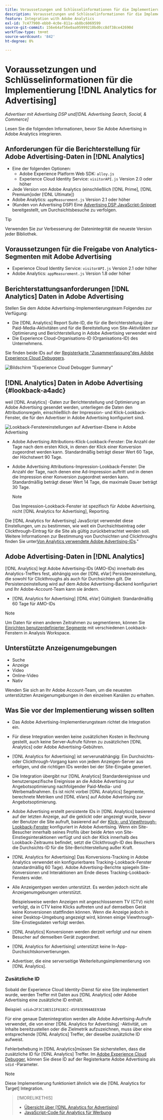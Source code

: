 ```yaml
---
title: Voraussetzungen und Schlüsselinformationen für die Implementierung [!DNL Analytics for Advertising]
description: Voraussetzungen und Schlüsselinformationen für die Implementierung [!DNL Analytics for Advertising]
feature: Integration with Adobe Analytics
exl-id: 7c477900-ebb0-4c0e-811a-ab8bc6069599
source-git-commit: 156e64af56e0aa95999210bd0cc8df38ce42690d
workflow-type: tm+mt
source-wordcount: '842'
ht-degree: 0%

---
```


# Voraussetzungen und Schlüsselinformationen für die Implementierung [!DNL Analytics for Advertising]

*Advertiser mit Advertising DSP und[!DNL Advertising Search, Social, & Commerce]*

Lesen Sie die folgenden Informationen, bevor Sie Adobe Advertising in Adobe Analytics integrieren.

## Anforderungen für die Berichterstellung für Adobe Advertising-Daten in [!DNL Analytics]

* Eine der folgenden Optionen:
   * Adobe Experience Platform Web SDK: `alloy.js`
   * Experience Cloud Identity Service: `visitorAPI.js` Version 2.0 oder höher
* Jede Version von Adobe Analytics (einschließlich [!DNL Prime], [!DNL Premium]oder [!DNL Ultimate])
* Adobe Analytics: `appMeasurement.js` Version 2.1 oder höher
* (Kunden von Advertising DSP) Eine [Advertising DSP JavaScript-Snippet](javascript.md) bereitgestellt, um Durchsichtsbesuche zu verfolgen.

>[!TIP]
>
>Verwenden Sie zur Verbesserung der Datenintegrität die neueste Version jeder Bibliothek.

## Voraussetzungen für die Freigabe von Analytics-Segmenten mit Adobe Advertising

* Experience Cloud Identity Service: `visitorAPI.js` Version 2.1 oder höher
* Adobe Analytics: `appMeasurement.js` Version 1.8 oder höher

## Berichterstattungsanforderungen [!DNL Analytics] Daten in Adobe Advertising

Stellen Sie dem Adobe Advertising-Implementierungsteam Folgendes zur Verfügung:

* Die [!DNL Analytics] Report Suite-ID, die für die Berichterstellung über Paid-Media-Aktivitäten und für die Bereitstellung von Site-Aktivitäten zur Optimierung und Berichterstellung in Adobe Advertising verwendet wird
* Die Experience Cloud-Organisations-ID (Organisations-ID) des Unternehmens.

Sie finden beide IDs auf der [Registerkarte &quot;Zusammenfassung&quot;des Adobe Experience Cloud Debuggers](https://experienceleague.adobe.com/docs/debugger/using-v2/summary.html).

![Bildschirm &quot;Experience Cloud Debugger Summary&quot;](/help/integrations/assets/a4adc-debugger-summary.png)

## [!DNL Analytics] Daten in Adobe Advertising {#lookback-a4adc}

weil [!DNL Analytics] -Daten zur Berichterstellung und Optimierung an Adobe Advertising gesendet werden, unterliegen die Daten den Attributionsregeln, einschließlich der Impression- und Klick-Lookback-Fenster, die für den Advertiser in Adobe Advertising konfiguriert sind.

![Lookback-Fenstereinstellungen auf Advertiser-Ebene in Adobe Advertising](/help/integrations/assets/a4adc-lookbacks.png)

* Adobe Advertising Attributions-Klick-Lookback-Fenster: Die Anzahl der Tage nach dem ersten Klick, in denen der Klick einer Konversion zugeordnet werden kann. Standardmäßig beträgt dieser Wert 60 Tage, der Höchstwert 90 Tage.
* Adobe Advertising Attributions-Impression-Lookback-Fenster: Die Anzahl der Tage, nach denen eine Ad-Impression auftritt und in denen die Impression einer Konversion zugeordnet werden kann. Standardmäßig beträgt dieser Wert 14 Tage, die maximale Dauer beträgt 30 Tage.

  >[!NOTE]
  >
  > Das Impression-Lookback-Fenster ist spezifisch für Adobe Advertising, nicht [!DNL Analytics for Advertising], Reporting.

Die [!DNL Analytics for Advertising] JavaScript verwendet diese Einstellungen, um zu bestimmen, wie weit ein Durchsichtseintrag oder Clickthrough-Eintrag für die Site als gültig zurückbetrachtet werden soll. Weitere Informationen zur Bestimmung von Durchsichten und Clickthroughs finden Sie unter[Von Analytics verwendete Adobe Advertising-IDs](ids.md).&quot;

## Adobe Advertising-Daten in [!DNL Analytics]

[!DNL Analytics] legt Adobe Advertising-IDs (AMO-IDs) innerhalb des Analytics-Treffers fest, abhängig von der [!DNL eVar] Persistenzeinstellung, die sowohl für Clickthroughs als auch für Durchsichten gilt. Die Persistenzeinstellung wird auf dem Adobe Advertising-Backend konfiguriert und Ihr Adobe-Account-Team kann sie ändern.

* [!DNL Analytics for Advertising] [!DNL eVar] Gültigkeit: Standardmäßig 60 Tage für AMO-IDs

>[!NOTE]
>
>Um Daten für einen anderen Zeitrahmen zu segmentieren, können Sie [Einrichten benutzerdefinierter Segmente](https://experienceleague.adobe.com/docs/analytics/components/segmentation/segmentation-workflow/seg-build.html) mit verschiedenen Lookback-Fenstern in Analysis Workspace.

## Unterstützte Anzeigenumgebungen

* Suche
* Anzeige
* Video
* Online-Video
* Nativ

Wenden Sie sich an Ihr Adobe Account-Team, um die neuesten unterstützten Anzeigenumgebungen in den einzelnen Kanälen zu erhalten.

## Was Sie vor der Implementierung wissen sollten

* Das Adobe Advertising-Implementierungsteam richtet die Integration ein.

* Für diese Integration werden keine zusätzlichen Kosten in Rechnung gestellt, auch keine Server-Aufrufe führen zu zusätzlichen [!DNL Analytics] oder Adobe Advertising-Gebühren.

* [!DNL Analytics for Advertising] ist serverunabhängig: Ein Durchsichts- oder Clickthrough-Vorgang kann von jedem Anzeigen-Server aus erfolgen, und die richtigen IDs werden bei der Site-Eingabe generiert.

* Die Integration übergibt nur [!DNL Analytics] Standardereignisse und benutzerspezifische Ereignisse an die Adobe Advertising zur Angebotsoptimierung nachfolgender Paid-Media- und Werbemaßnahmen. Es ist nicht vorbei [!DNL Analytics] Segmente, berechnete Metriken und [!DNL eVars] auf Adobe Advertising zur Angebotsoptimierung.

* Adobe Advertising erstellt persistente IDs in [!DNL Analytics] basierend auf der letzten Anzeige, auf die geklickt oder angezeigt wurde, bevor der Benutzer die Site aufruft, basierend auf der [Klick- und Viewthrough-Lookback-Fenster](#lookback-a4adc) konfiguriert in Adobe Advertising. Wenn ein Site-Besucher innerhalb seines Profils über beide Arten von Site-Einstiegsinteraktionen verfügt und sich der Klick innerhalb des Lookback-Zeitraums befindet, setzt die Clickthrough-ID des Besuchers die Durchsichts-ID für die Site-Berichterstellung außer Kraft.

* [!DNL Analytics for Advertising] Das Konversions-Tracking in Adobe Analytics verwendet ein konfigurierbares Tracking-Lookback-Fenster (standardmäßig 60 Tage). Adobe Advertising-Berichte spiegeln Site-Konversionen und Interaktionen am Ende dieses Tracking-Lookback-Fensters wider.

* Alle Anzeigentypen werden unterstützt. Es werden jedoch nicht alle Anzeigenumgebungen unterstützt.

  Beispielsweise werden Anzeigen mit angeschlossenem TV (CTV) nicht verfolgt, da in CTV keine Klicks auftreten und auf demselben Gerät keine Konversionen stattfinden können. Wenn die Anzeige jedoch in einer Desktop-Umgebung angezeigt wird, können einige Viewthrough-Site-Einstiegsdaten verfolgt werden.

* [!DNL Analytics] Konversionen werden derzeit verfolgt und nur einem Besucher auf demselben Gerät zugeordnet.

* [!DNL Analytics for Advertising] unterstützt keine In-App-Durchsichtskonvertierungen.

* Advertiser, die eine serverseitige Weiterleitungsimplementierung von [!DNL Analytics].

### Zusätzliche ID

Sobald der Experience Cloud Identity-Dienst für eine Site implementiert wurde, werden Treffer mit Daten aus [!DNL Analytics] oder Adobe Advertising eine zusätzliche ID enthält.

Beispiel: `sdid=2F3C18E511F618CC-45F83E994AEE93A0`

Für eine genaue Datenintegration werden alle Adobe Advertising-Aufrufe verwendet, die von einer [!DNL Analytics for Advertising] -Aktivität, um Inhalte bereitzustellen oder die Zielmetrik aufzuzeichnen, muss über eine entsprechende [!DNL Analytics] Treffer, der dieselbe zusätzliche ID aufweist.

Fehlerbehebung in [!DNL Analytics]müssen Sie sicherstellen, dass die zusätzliche ID für [!DNL Analytics] Treffer. Im [Adobe Experience Cloud Debugger](https://experienceleague.adobe.com/docs/debugger/using-v2/summary.html), können Sie diese ID auf der Registerkarte Adobe Advertising als `sdid` -Parameter.

>[!NOTE]
>
> Diese Implementierung funktioniert ähnlich wie die [!DNL Analytics for Target] Integration.

>[!MORELIKETHIS]
>
>* [Übersicht über [!DNL Analytics for Advertising]](overview.md)
>* [JavaScript-Code für Analytics für Werbung](/help/integrations/analytics/javascript.md)
